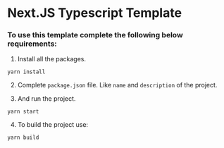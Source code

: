 # Next.JS Typescript Template

### To use this template complete the following below requirements:

1. Install all the packages.

```
yarn install
```

2. Complete `package.json` file. Like `name` and `description` of the project.

3. And run the project.

```
yarn start
```

4. To build the project use:

```
yarn build
```
